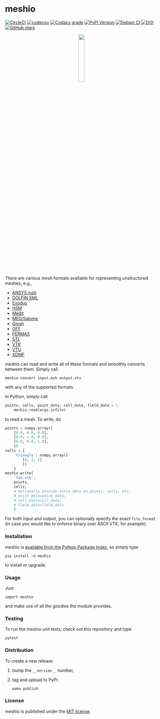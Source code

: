 # meshio

[![CircleCI](https://img.shields.io/circleci/project/github/nschloe/meshio/master.svg)](https://circleci.com/gh/nschloe/meshio)
[![codecov](https://img.shields.io/codecov/c/github/nschloe/meshio.svg)](https://codecov.io/gh/nschloe/meshio)
[![Codacy grade](https://img.shields.io/codacy/grade/dc23fe7f7d4540b0a405110b3ae97dc6.svg)](https://app.codacy.com/app/nschloe/meshio/dashboard)
[![PyPi Version](https://img.shields.io/pypi/v/meshio.svg)](https://pypi.org/project/meshio)
[![Debian CI](https://badges.debian.net/badges/debian/testing/python3-meshio/version.svg)](https://tracker.debian.org/pkg/python-meshio:q)
[![DOI](https://zenodo.org/badge/DOI/10.5281/zenodo.1173115.svg)](https://doi.org/10.5281/zenodo.1173115)
[![GitHub stars](https://img.shields.io/github/stars/nschloe/meshio.svg?logo=github&label=Stars)](https://github.com/nschloe/meshio)

<p align="center">
  <img src="https://nschloe.github.io/meshio/meshio_logo.png" width="20%">
</p>

There are various mesh formats available for representing unstructured meshes,
e.g.,

 * [ANSYS msh](http://www.afs.enea.it/fluent/Public/Fluent-Doc/PDF/chp03.pdf)
 * [DOLFIN XML](http://manpages.ubuntu.com/manpages/wily/man1/dolfin-convert.1.html)
 * [Exodus](https://cubit.sandia.gov/public/13.2/help_manual/WebHelp/finite_element_model/exodus/block_specification.htm)
 * [H5M](https://www.mcs.anl.gov/~fathom/moab-docs/h5mmain.html)
 * [Medit](https://people.sc.fsu.edu/~jburkardt/data/medit/medit.html)
 * [MED/Salome](http://docs.salome-platform.org/latest/dev/MEDCoupling/med-file.html)
 * [Gmsh](http://gmsh.info/doc/texinfo/gmsh.html#File-formats)
 * [OFF](http://segeval.cs.princeton.edu/public/off_format.html)
 * [PERMAS](http://www.intes.de)
 * [STL](https://en.wikipedia.org/wiki/STL_(file_format))
 * [VTK](https://www.vtk.org/wp-content/uploads/2015/04/file-formats.pdf)
 * [VTU](https://www.vtk.org/Wiki/VTK_XML_Formats)
 * [XDMF](http://www.xdmf.org/index.php/XDMF_Model_and_Format)

meshio can read and write all of these formats and smoothly converts between
them. Simply call
```
meshio-convert input.msh output.vtu
```
with any of the supported formats.

In Python, simply call
```python
points, cells, point_data, cell_data, field_data = \
    meshio.read(args.infile)
```
to read a mesh. To write, do
```python
points = numpy.array([
    [0.0, 0.0, 0.0],
    [0.0, 1.0, 0.0],
    [0.0, 0.0, 1.0],
    ])
cells = {
    'triangle': numpy.array([
        [0, 1, 2]
        ])
    }
meshio.write(
    'foo.vtk',
    points,
    cells,
    # Optionally provide extra data on points, cells, etc.
    # point_data=point_data,
    # cell_data=cell_data,
    # field_data=field_data
    )
```
For both input and output, you can optionally specify the exact `file_format`
(in case you would like to enforce binary over ASCII VTK, for example).

### Installation

meshio is [available from the Python Package
Index](https://pypi.org/project/meshio/), so simply type
```
pip install -U meshio
```
to install or upgrade.

### Usage

Just
```
import meshio
```
and make use of all the goodies the module provides.


### Testing

To run the meshio unit tests, check out this repository and type
```
pytest
```

### Distribution

To create a new release

1. bump the `__version__` number,

2. tag and upload to PyPi:
    ```
    make publish
    ```

### License

meshio is published under the [MIT license](https://en.wikipedia.org/wiki/MIT_License).

